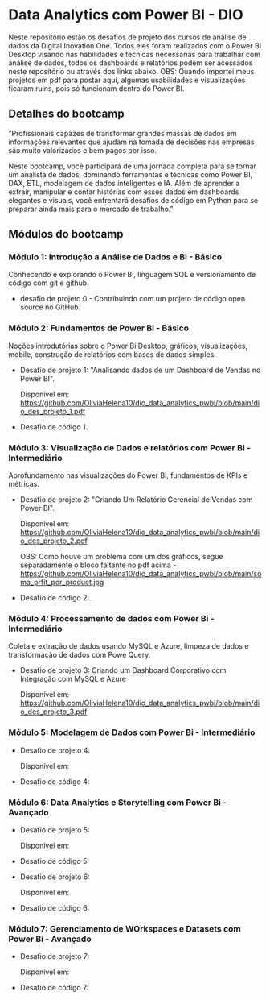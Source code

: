 # Data Analytics com Power BI - DIO

Neste repositório estão os desafios de projeto dos cursos de análise de dados da Digital Inovation One. Todos eles foram realizados com o Power BI Desktop visando nas habilidades e técnicas necessárias para trabalhar com análise de dados, todos os dashboards e relatórios podem ser acessados neste repositório ou através dos links abaixo.
OBS: Quando importei meus projetos em pdf para postar aqui, algumas usabilidades e visualizações ficaram ruins, pois só funcionam dentro do Power BI.


## Detalhes do bootcamp
"Profissionais capazes de transformar grandes massas de dados em informações relevantes que ajudam na tomada de decisões nas empresas são muito valorizados e bem pagos por isso.

Neste bootcamp, você participará de uma jornada completa para se tornar um analista de dados, dominando ferramentas e técnicas como Power BI, DAX, ETL, modelagem de dados inteligentes e IA. Além de aprender a extrair, manipular e contar histórias com esses dados em dashboards elegantes e visuais, você enfrentará desafios de código em Python para se preparar ainda mais para o mercado de trabalho."

## Módulos do bootcamp

### Módulo 1: Introdução a Análise de Dados e BI - Básico

Conhecendo e explorando o Power Bi, linguagem SQL e versionamento de código com git e github.

- desafio de projeto 0 - Contribuindo com um projeto de código open source no GitHub.

### Módulo 2: Fundamentos de Power Bi - Básico

Noções introdutórias sobre o Power Bi Desktop, gráficos, visualizações, mobile, construção de relatórios com bases de dados simples.

- Desafio de projeto 1: "Analisando dados de um Dashboard de Vendas no Power BI".

  Disponível em: https://github.com/OliviaHelena10/dio_data_analytics_pwbi/blob/main/dio_des_projeto_1.pdf

- Desafio de código 1.

### Módulo 3: Visualização de Dados e relatórios com Power Bi - Intermediário
Aprofundamento nas visualizações do Power Bi, fundamentos de KPIs e métricas.

- Desafio de projeto 2: "Criando Um Relatório Gerencial de Vendas com Power BI".

  Disponível em: https://github.com/OliviaHelena10/dio_data_analytics_pwbi/blob/main/dio_des_projeto_2.pdf
  
  OBS: Como houve um problema com um dos gráficos, segue separadamente o bloco faltante no pdf acima -  https://github.com/OliviaHelena10/dio_data_analytics_pwbi/blob/main/soma_prfit_por_product.jpg

- Desafio de código 2:.

### Módulo 4: Processamento de dados com Power Bi - Intermediário
Coleta e extração de dados usando MySQL e Azure, limpeza de dados e transformação de dados com Powe Query.

- Desafio de projeto 3: Criando um Dashboard Corporativo com Integração com MySQL e Azure

  Disponível em: https://github.com/OliviaHelena10/dio_data_analytics_pwbi/blob/main/dio_des_projeto_3.pdf

### Módulo 5: Modelagem de Dados com Power Bi - Intermediário

- Desafio de projeto 4:

  Disponível em:

- Desafio de código 4:

### Módulo 6: Data Analytics e Storytelling com Power Bi - Avançado

- Desafio de projeto 5:

  Disponível em:

- Desafio de código 5:

- Desafio de projeto 6:

  Disponível em:

- Desafio de código 6:

### Módulo 7: Gerenciamento de WOrkspaces e Datasets com Power Bi - Avançado

- Desafio de projeto 7:

  Disponível em:

- Desafio de código 7:
